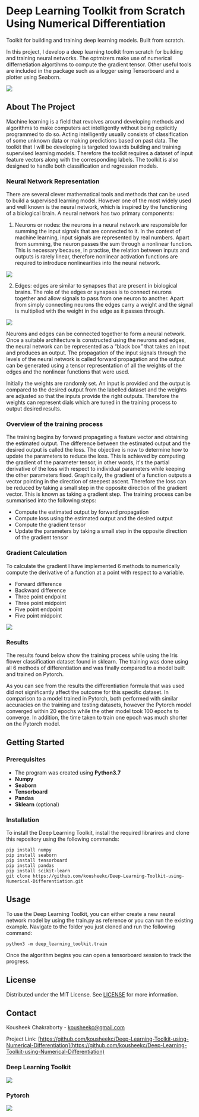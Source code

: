 # Deep Learning Toolkit from Scratch Using Numerical Differentiation
Toolkit for building and training deep learning models. Built from scratch.

In this project, I develop a deep learning toolkit from scratch for building and training neural networks. The optmizers make use of numerical differnetiation algortihms to compute the gradient tensor. Other useful tools are included in the package such as a logger using Tensorboard and a plotter using Seaborn. 

<img src="media/iris_all_plot.png">

## About The Project
Machine learning is a field that revolves around developing methods and algorithms to make computers act intelligently without being explicitly programmed to do so. Acting intelligently usually consists of classification of some unknown data or making predictions based on past data. The toolkit that I will be developing is targeted towards building and training supervised learning models. Therefore the toolkit requires a dataset of input feature vectors along with the corresponding labels. The toolkit is also designed to handle both classification and regression models. 

### Neural Network Representation
 There are several clever mathematical tools and methods that can be used to build a supervised learning model. However one of the most widely used and well known is the neural network, which is inspired by the functioning of a biological brain. A neural network has two primary components:

1. Neurons or nodes: the neurons in a neural network are responsible for summing the input signals that are connected to it. In the context of machine learning, input signals are represented by real numbers. Apart from summing, the neuron passes the sum through a nonlinear function. This is necessary because, in practise, the relation between inputs and outputs is rarely linear, therefore nonlinear activation functions are required to introduce nonlinearities into the neural network. 

<img src="media/1.png">

 2. Edges: edges are similar to synapses that are present in biological brains. The role of the edges or synapses is to connect neurons together and allow signals to pass from one neuron to another. Apart from simply connecting neurons the edges carry a weight and the signal is multiplied with the weight in the edge as it passes through.

<img src="media/2.png">

Neurons and edges can be connected together to form a neural network. Once a suitable architecture is constructed using the neurons and edges, the neural network can be represented as a “black box” that takes an input and produces an output. The propagation of the input signals through the levels of the neural network is called forward propagation and the output can be generated using a tensor representation of all the weights of the edges and the nonlinear functions that were used.

Initially the weights are randomly set. An input is provided and the output is compared to the desired output from the labelled dataset and the weights are adjusted so that the inputs provide the right outputs. Therefore the weights can represent dials which are tuned in the training process to output desired results. 

### Overview of the training process
The training begins by forward propagating a feature vector and obtaining the estimated output. The difference between the estimated output and the desired output is called the loss. The objective is now to determine how to update the parameters to reduce the loss. This is achieved by computing the gradient of the parameter tensor, in other words, it's the partial derivative of the loss with respect to individual parameters while keeping the other parameters fixed. Graphically, the gradient of a function outputs a vector pointing in the direction of steepest ascent. Therefore the loss can be reduced by taking a small step in the opposite direction of the gradient vector. This is known as taking a gradient step. The training process can be summarised into the following steps: 

* Compute the estimated output by forward propagation
* Compute loss using the estimated output and the desired output
* Compute the gradient tensor
* Update the parameters by taking a small step in the opposite direction of the gradient tensor

### Gradient Calculation
To calculate the gradient I have implemented 6 methods to numerically compute the derivative of a function at a point with respect to a variable.
* Forward difference
* Backward difference
* Three point endpoint 
* Three point midpoint
* Five point endpoint
* Five point midpoint

<img src="media/3.png">

### Results
The results found below show the training process while using the Iris flower classification dataset found in sklearn. The training was done using all 6 methods of differentiation and was finally compared to a model built and trained on Pytorch. 

As you can see from the results the differentiation formula that was used did not significantly affect the outcome for this specific dataset. In comparison to a model trained in Pytorch, both performed with similar accuracies on the training and testing datasets, however the Pytorch model converged within 20 epochs while the other model took 100 epochs to converge. In addition, the time taken to train one epoch was much shorter on the Pytorch model.


## Getting Started

### Prerequisites
* The program was created using **Python3.7**
* **Numpy**
* **Seaborn**
* **Tensorboard**
* **Pandas**
* **Sklearn** (optional)

### Installation
To install the Deep Learning Toolkit, install the required librarires and clone this repository using the following commands:
```
pip install numpy
pip install seaborn
pip install tensorboard
pip install pandas
pip install scikit-learn
git clone https://github.com/kousheekc/Deep-Learning-Toolkit-using-Numerical-Differentiation.git
```

## Usage
To use the Deep Learning Toolkit, you can either create a new neural network model by using the train.py as reference or you can run the existing example. Navigate to the folder you just cloned and run the following command:
```
python3 -m deep_learning_toolkit.train
```
Once the algorithm begins you can open a tensorboard session to track the progress.


## License
Distributed under the MIT License. See [LICENSE](LICENSE) for more information.

## Contact
Kousheek Chakraborty - kousheekc@gmail.com

Project Link: [https://github.com/kousheekc/Deep-Learning-Toolkit-using-Numerical-Differentiation](https://github.com/kousheekc/Deep-Learning-Toolkit-using-Numerical-Differentiation)


### Deep Learning Toolkit

<img src="media/iris_all_plot.png">

### Pytorch

<img src="media/iris_pytorch.png">
